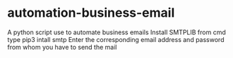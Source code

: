 # automation-business-email
A python script use to automate business emails
Install SMTPLIB from cmd 
type pip3 intall smtp
Enter the corresponding email address and password from whom you have to send the mail
